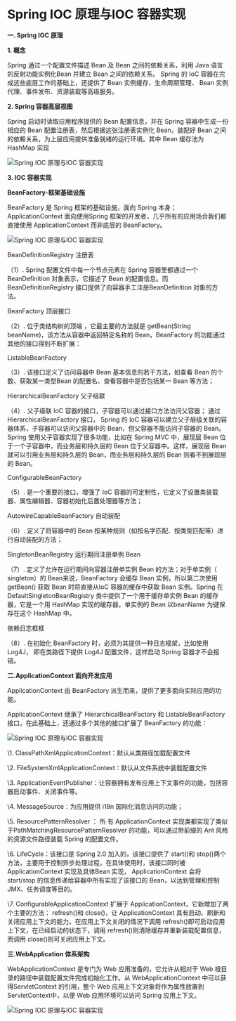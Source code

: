 # Spring IOC 原理与IOC 容器实现

**一. Spring IOC 原理**

**1. 概念**

Spring 通过一个配置文件描述 Bean 及 Bean 之间的依赖关系，利用 Java 语言的反射功能实例化Bean 并建立 Bean 之间的依赖关系。 Spring 的 IoC 容器在完成这些底层工作的基础上，还提供了 Bean 实例缓存、生命周期管理、 Bean 实例代理、事件发布、资源装载等高级服务。

**2. Spring 容器高层视图**

Spring 启动时读取应用程序提供的 Bean 配置信息，并在 Spring 容器中生成一份相应的 Bean 配置注册表，然后根据这张注册表实例化 Bean，装配好 Bean 之间的依赖关系，为上层应用提供准备就绪的运行环境。其中 Bean 缓存池为 HashMap 实现

![Spring IOC 原理与IOC 容器实现](https://user-gold-cdn.xitu.io/2019/11/11/16e5a6147d6d4bd6?imageView2/0/w/1280/h/960/format/webp/ignore-error/1)

**3. IOC 容器实现**

**BeanFactory-框架基础设施**

BeanFactory 是 Spring 框架的基础设施，面向 Spring 本身；ApplicationContext 面向使用Spring 框架的开发者，几乎所有的应用场合我们都直接使用 ApplicationContext 而非底层的 BeanFactory。

![Spring IOC 原理与IOC 容器实现](https://user-gold-cdn.xitu.io/2019/11/11/16e5a614e78f8b40?imageView2/0/w/1280/h/960/format/webp/ignore-error/1)

BeanDefinitionRegistry 注册表

（1）. Spring 配置文件中每一个节点元素在 Spring 容器里都通过一个 BeanDefinition 对象表示，它描述了 Bean 的配置信息。而 BeanDefinitionRegistry 接口提供了向容器手工注册BeanDefinition 对象的方法。

BeanFactory 顶层接口

（2）. 位于类结构树的顶端 ，它最主要的方法就是 getBean(String beanName)，该方法从容器中返回特定名称的 Bean，BeanFactory 的功能通过其他的接口得到不断扩展：

ListableBeanFactory

（3）. 该接口定义了访问容器中 Bean 基本信息的若干方法，如查看 Bean 的个数、获取某一类型Bean 的配置名、查看容器中是否包括某一 Bean 等方法；

HierarchicalBeanFactory 父子级联

（4）. 父子级联 IoC 容器的接口，子容器可以通过接口方法访问父容器； 通过HierarchicalBeanFactory 接口， Spring 的 IoC 容器可以建立父子层级关联的容器体系，子容器可以访问父容器中的 Bean，但父容器不能访问子容器的 Bean。Spring 使用父子容器实现了很多功能，比如在 Spring MVC 中，展现层 Bean 位于一个子容器中，而业务层和持久层的 Bean 位于父容器中。这样，展现层 Bean 就可以引用业务层和持久层的 Bean，而业务层和持久层的 Bean 则看不到展现层的 Bean。

ConfigurableBeanFactory

（5）. 是一个重要的接口，增强了 IoC 容器的可定制性，它定义了设置类装载器、属性编辑器、容器初始化后置处理器等方法；

AutowireCapableBeanFactory 自动装配

（6）. 定义了将容器中的 Bean 按某种规则（如按名字匹配、按类型匹配等）进行自动装配的方法；

SingletonBeanRegistry 运行期间注册单例 Bean

（7）. 定义了允许在运行期间向容器注册单实例 Bean 的方法；对于单实例（ singleton）的 Bean来说，BeanFactory 会缓存 Bean 实例，所以第二次使用 getBean() 获取 Bean 时将直接从IoC 容器的缓存中获取 Bean 实例。Spring 在 DefaultSingletonBeanRegistry 类中提供了一个用于缓存单实例 Bean 的缓存器，它是一个用 HashMap 实现的缓存器，单实例的 Bean 以beanName 为键保存在这个 HashMap 中。

依赖日志框框

（8）. 在初始化 BeanFactory 时，必须为其提供一种日志框架，比如使用 Log4J， 即在类路径下提供 Log4J 配置文件，这样启动 Spring 容器才不会报错。

**二.ApplicationContext 面向开发应用**

ApplicationContext 由 BeanFactory 派生而来，提供了更多面向实际应用的功能。

ApplicationContext 继承了 HierarchicalBeanFactory 和 ListableBeanFactory 接口，在此基础上，还通过多个其他的接口扩展了 BeanFactory 的功能：

![Spring IOC 原理与IOC 容器实现](https://user-gold-cdn.xitu.io/2019/11/11/16e5a6147799a0f2?imageView2/0/w/1280/h/960/format/webp/ignore-error/1)

\1. ClassPathXmlApplicationContext：默认从类路径加载配置文件

\2. FileSystemXmlApplicationContext：默认从文件系统中装载配置文件

\3. ApplicationEventPublisher：让容器拥有发布应用上下文事件的功能，包括容器启动事件、关闭事件等。

\4. MessageSource：为应用提供 i18n 国际化消息访问的功能；

\5. ResourcePatternResolver ： 所 有 ApplicationContext 实现类都实现了类似于PathMatchingResourcePatternResolver 的功能，可以通过带前缀的 Ant 风格的资源文件路径装载 Spring 的配置文件。

\6. LifeCycle：该接口是 Spring 2.0 加入的，该接口提供了 start()和 stop()两个方法，主要用于控制异步处理过程。在具体使用时，该接口同时被 ApplicationContext 实现及具体Bean 实现， ApplicationContext 会将 start/stop 的信息传递给容器中所有实现了该接口的 Bean，以达到管理和控制 JMX、任务调度等目的。

\7. ConfigurableApplicationContext 扩展于 ApplicationContext，它新增加了两个主要的方法： refresh()和 close()，让 ApplicationContext 具有启动、刷新和关闭应用上下文的能力。在应用上下文关闭的情况下调用 refresh()即可启动应用上下文，在已经启动的状态下，调用 refresh()则清除缓存并重新装载配置信息，而调用 close()则可关闭应用上下文。

**三.WebApplication 体系架构**

WebApplicationContext 是专门为 Web 应用准备的，它允许从相对于 Web 根目录的路径中装载配置文件完成初始化工作。从 WebApplicationContext 中可以获得ServletContext 的引用，整个 Web 应用上下文对象将作为属性放置到 ServletContext中，以便 Web 应用环境可以访问 Spring 应用上下文。

![Spring IOC 原理与IOC 容器实现](https://user-gold-cdn.xitu.io/2019/11/11/16e5a614aa8d0e68?imageView2/0/w/1280/h/960/format/webp/ignore-error/1)